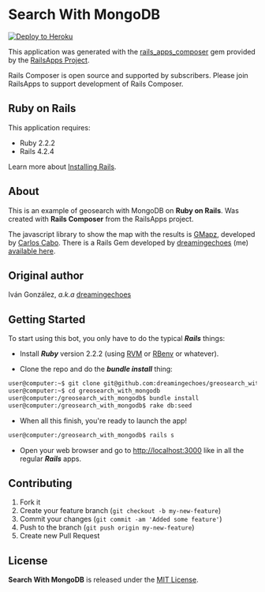 Search With MongoDB
================

[![Deploy to Heroku](https://www.herokucdn.com/deploy/button.png)](https://heroku.com/deploy)

This application was generated with the [rails_apps_composer](https://github.com/RailsApps/rails_apps_composer) gem
provided by the [RailsApps Project](http://railsapps.github.io/).

Rails Composer is open source and supported by subscribers. Please join RailsApps to support development of Rails Composer.

Ruby on Rails
-------------

This application requires:

- Ruby 2.2.2
- Rails 4.2.4

Learn more about [Installing Rails](http://railsapps.github.io/installing-rails.html).

About
-----

This is an example of geosearch with MongoDB on **Ruby on Rails**. Was created with **Rails Composer** from the RailsApps project.

The javascript library to show the map with the results is [GMapz](https://github.com/carloscabo/gmapz),
developed by [Carlos Cabo](https://github.com/carloscabo). There is a Rails Gem developed by [dreamingechoes](https://github.com/dreamingechoes) (me) [available here](https://rubygems.org/gems/gmapz_rails).


Original author
---------------

Iván González, *a.k.a* [dreamingechoes](https://github.com/dreamingechoes)

Getting Started
---------------

To start using this bot, you only have to do the typical ***Rails*** things:

* Install ***Ruby*** version 2.2.2 (using [RVM](https://github.com/rvm/rvm) or [RBenv](https://github.com/sstephenson/rbenv) or whatever).

* Clone the repo and do the ***bundle install*** thing:

```sh
user@computer:~$ git clone git@github.com:dreamingechoes/greosearch_with_mongodb.git
user@computer:~$ cd greosearch_with_mongodb
user@computer:/greosearch_with_mongodb$ bundle install
user@computer:/greosearch_with_mongodb$ rake db:seed
```

* When all this finish, you're ready to launch the app!

```sh
user@computer:/greosearch_with_mongodb$ rails s
```

* Open your web browser and go to [http://localhost:3000](http://localhost:3000) like in all the regular ***Rails*** apps.

Contributing
------------

1. Fork it
2. Create your feature branch (`git checkout -b my-new-feature`)
3. Commit your changes (`git commit -am 'Added some feature'`)
4. Push to the branch (`git push origin my-new-feature`)
5. Create new Pull Request

License
-------

**Search With MongoDB** is released under the [MIT License](http://www.opensource.org/licenses/MIT).
